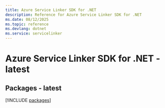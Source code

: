 ```yaml
---
title: Azure Service Linker SDK for .NET
description: Reference for Azure Service Linker SDK for .NET
ms.date: 08/12/2025
ms.topic: reference
ms.devlang: dotnet
ms.service: servicelinker
---
```

# Azure Service Linker SDK for .NET - latest
## Packages - latest
[!INCLUDE [packages](service-linker-index.md)]